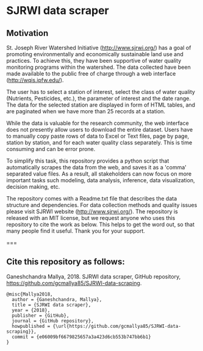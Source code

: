 # SJRWI data scraper

## Motivation

St. Joseph River Watershed Initiative (http://www.sjrwi.org/) has a goal of promoting environmentally and economically sustainable land use and practices. To achieve this, they have been supportive of water quality monitoring programs within the watershed. The data collected have been made available to the public free of charge through a web interface (http://wqis.ipfw.edu/).

The user has to select a station of interest, select the class of water quality (Nutrients, Pesticides, etc.), the parameter of interest and the date range. The data for the selected station are displayed in form of HTML tables, and are paginated when we have more than 25 records at a station.

While the data is valuable for the research community, the web interface does not presently allow users to download the entire dataset. Users have to manually copy paste rows of data to Excel or Text files, page by page, station by station, and for each water quality class separately. This is time consuming and can be error prone. 

To simplify this task, this repository provides a python script that automatically scrapes the data from the web, and saves it as a 'comma' separated value files. As a result, all stakeholders can now focus on more important tasks such modeling, data analysis, inference, data visualization, decision making, etc.

The repository comes with a Readme.txt file that describes the data structure and dependencies. For data collection methods and quality issues please visit SJRWI website (http://www.sjrwi.org/). The repository is released with an MIT license, but we request anyone who uses this repository to cite the work as below. This helps to get the word out, so that many people find it useful. Thank you for your support.

===
## Cite this repository as follows:

Ganeshchandra Mallya, 2018. SJRWI data scraper, GitHub repository, https://github.com/gcmallya85/SJRWI-data-scraping.
```
@misc{Mallya2018,
  author = {Ganeshchandra, Mallya},
  title = {SJRWI data scraper},
  year = {2018},
  publisher = {GitHub},
  journal = {GitHub repository},
  howpublished = {\url{https://github.com/gcmallya85/SJRWI-data-scraping}},
  commit = {e06009bf6679825657a3a423d6cb553b747bb6b1}
} 
```